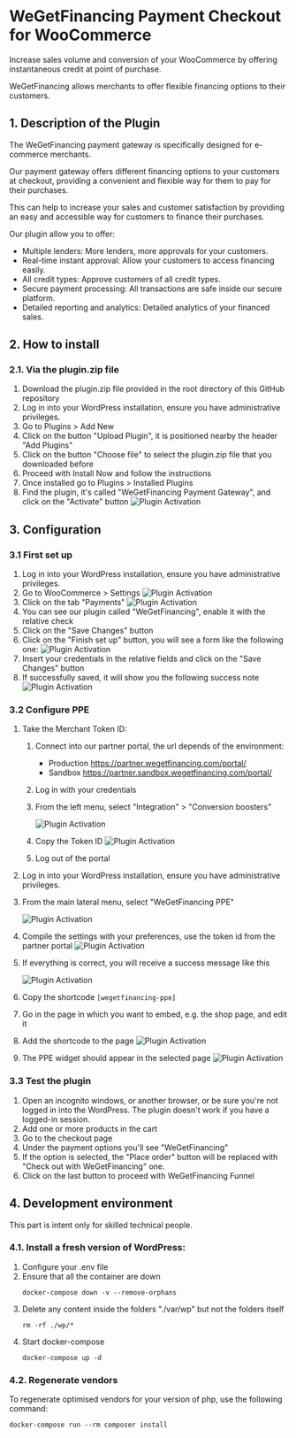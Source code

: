 # WeGetFinancing Payment Checkout for WooCommerce

Increase sales volume and conversion of your WooCommerce by offering instantaneous credit at point of purchase.

WeGetFinancing allows merchants to offer flexible financing options to their customers.

## 1. Description of the Plugin

The WeGetFinancing payment gateway is specifically designed for e-commerce merchants.

Our payment gateway offers different financing options to your customers at checkout, providing a convenient and flexible way for them to pay for their purchases.

This can help to increase your sales and customer satisfaction by providing an easy and accessible way for customers to finance their purchases.

Our plugin allow you to offer:

* Multiple lenders: More lenders, more approvals for your customers.
* Real-time instant approval: Allow your customers to access financing easily.
* All credit types: Approve customers of all credit types.
* Secure payment processing: All transactions are safe inside our secure platform.
* Detailed reporting and analytics: Detailed analytics of your financed sales.

## 2. How to install

### 2.1. Via the plugin.zip file

1. Download the plugin.zip file provided in the root directory of this GitHub repository
2. Log in into your WordPress installation, ensure you have administrative privileges.
3. Go to Plugins > Add New
4. Click on the button "Upload Plugin", it is positioned nearby the header "Add Plugins"
5. Click on the button "Choose file" to select the plugin.zip file that you downloaded before
6. Proceed with Install Now and follow the instructions
7. Once installed go to Plugins > Installed Plugins
8. Find the plugin, it's called "WeGetFinancing Payment Gateway", and click on  the "Activate" button
   ![Plugin Activation](./assets/install-1.png)
## 3. Configuration

### 3.1 First set up

1. Log in into your WordPress installation, ensure you have administrative privileges.
2. Go to WooCommerce > Settings
   ![Plugin Activation](./assets/setup-1.png)
3. Click on the tab "Payments"
   ![Plugin Activation](./assets/setup-2.png)
4. You can see our plugin called "WeGetFinancing", enable it with the relative check
5. Click on the "Save Changes" button
6. Click on the "Finish set up" button, you will see a form like the following one:
   ![Plugin Activation](./assets/setup-3.png)
7. Insert your credentials in the relative fields and click on the "Save Changes" button
8. If successfully saved, it will show you the following success note
   ![Plugin Activation](./assets/setup-4.png)

### 3.2 Configure PPE

1. Take the Merchant Token ID:
   1. Connect into our partner portal, the url depends of the environment: 
      - Production https://partner.wegetfinancing.com/portal/
      - Sandbox https://partner.sandbox.wegetfinancing.com/portal/
   2. Log in with your credentials
   3. From the left menu, select "Integration" > "Conversion boosters"
   
      ![Plugin Activation](./assets/setup-5.png)
   4. Copy the Token ID
      ![Plugin Activation](./assets/setup-6.png)
   5. Log out of the portal
2. Log in into your WordPress installation, ensure you have administrative privileges.
3. From the main lateral menu, select "WeGetFinancing PPE"

   ![Plugin Activation](./assets/setup-7.png)
4. Compile the settings with your preferences, use the token id from the partner portal
   ![Plugin Activation](./assets/setup-8.png)
5. If everything is correct, you will receive a success message like this

   ![Plugin Activation](./assets/setup-9.png)
6. Copy the shortcode ```[wegetfinancing-ppe]```
7. Go in the page in which you want to embed, e.g. the shop page, and edit it
8. Add the shortcode to the page
   ![Plugin Activation](./assets/setup-10.png)
9. The PPE widget should appear in the selected page
   ![Plugin Activation](./assets/setup-11.png)

### 3.3 Test the plugin

1. Open an incognito windows, or another browser, or be sure you're not logged in into the WordPress. The plugin doesn't work if you have a logged-in session.
2. Add one or more products in the cart
3. Go to the checkout page
4. Under the payment options you'll see "WeGetFinancing"
5. If the option is selected, the "Place order" button will be replaced with "Check out with WeGetFinancing" one.
6. Click on the last button to proceed with WeGetFinancing Funnel

## 4. Development environment 

This part is intent only for skilled technical people.

### 4.1. Install a fresh version of WordPress:

1. Configure your .env file
2. Ensure that all the container are down
   ```
   docker-compose down -v --remove-orphans
   ```
3. Delete any content inside the folders "./var/wp" but not the folders itself
   ```
   rm -rf ./wp/*
   ```
4. Start docker-compose
   ```
   docker-compose up -d
   ```
   
### 4.2. Regenerate vendors

To regenerate optimised vendors for your version of php, use the following command:

```
docker-compose run --rm composer install
```
